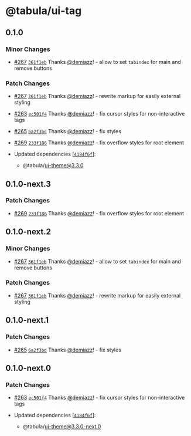 # @tabula/ui-tag

## 0.1.0

### Minor Changes

- [#267](https://github.com/ReTable/ui-kit/pull/267) [`361f1eb`](https://github.com/ReTable/ui-kit/commit/361f1eb5cd00b252c135968b8ad30cb4ba414cea) Thanks [@demiazz](https://github.com/demiazz)! - allow to set `tabindex` for main and remove buttons

### Patch Changes

- [#267](https://github.com/ReTable/ui-kit/pull/267) [`361f1eb`](https://github.com/ReTable/ui-kit/commit/361f1eb5cd00b252c135968b8ad30cb4ba414cea) Thanks [@demiazz](https://github.com/demiazz)! - rewrite markup for easily external styling

- [#263](https://github.com/ReTable/ui-kit/pull/263) [`ec501f4`](https://github.com/ReTable/ui-kit/commit/ec501f47396f97a989932d298a4f0c4d5152cab1) Thanks [@demiazz](https://github.com/demiazz)! - fix cursor styles for non-interactive tags

- [#265](https://github.com/ReTable/ui-kit/pull/265) [`6a2f3bd`](https://github.com/ReTable/ui-kit/commit/6a2f3bd3a27db6fe8682b265d01aab8a112c2574) Thanks [@demiazz](https://github.com/demiazz)! - fix styles

- [#269](https://github.com/ReTable/ui-kit/pull/269) [`233f186`](https://github.com/ReTable/ui-kit/commit/233f1865f216b3303db14c37ad76a89ec50cd82d) Thanks [@demiazz](https://github.com/demiazz)! - fix overflow styles for root element

- Updated dependencies [[`4184f6f`](https://github.com/ReTable/ui-kit/commit/4184f6feba8a0ceb2c8832619e62cf237a283b4a)]:
  - @tabula/ui-theme@3.3.0

## 0.1.0-next.3

### Patch Changes

- [#269](https://github.com/ReTable/ui-kit/pull/269) [`233f186`](https://github.com/ReTable/ui-kit/commit/233f1865f216b3303db14c37ad76a89ec50cd82d) Thanks [@demiazz](https://github.com/demiazz)! - fix overflow styles for root element

## 0.1.0-next.2

### Minor Changes

- [#267](https://github.com/ReTable/ui-kit/pull/267) [`361f1eb`](https://github.com/ReTable/ui-kit/commit/361f1eb5cd00b252c135968b8ad30cb4ba414cea) Thanks [@demiazz](https://github.com/demiazz)! - allow to set `tabindex` for main and remove buttons

### Patch Changes

- [#267](https://github.com/ReTable/ui-kit/pull/267) [`361f1eb`](https://github.com/ReTable/ui-kit/commit/361f1eb5cd00b252c135968b8ad30cb4ba414cea) Thanks [@demiazz](https://github.com/demiazz)! - rewrite markup for easily external styling

## 0.1.0-next.1

### Patch Changes

- [#265](https://github.com/ReTable/ui-kit/pull/265) [`6a2f3bd`](https://github.com/ReTable/ui-kit/commit/6a2f3bd3a27db6fe8682b265d01aab8a112c2574) Thanks [@demiazz](https://github.com/demiazz)! - fix styles

## 0.1.0-next.0

### Patch Changes

- [#263](https://github.com/ReTable/ui-kit/pull/263) [`ec501f4`](https://github.com/ReTable/ui-kit/commit/ec501f47396f97a989932d298a4f0c4d5152cab1) Thanks [@demiazz](https://github.com/demiazz)! - fix cursor styles for non-interactive tags

- Updated dependencies [[`4184f6f`](https://github.com/ReTable/ui-kit/commit/4184f6feba8a0ceb2c8832619e62cf237a283b4a)]:
  - @tabula/ui-theme@3.3.0-next.0

